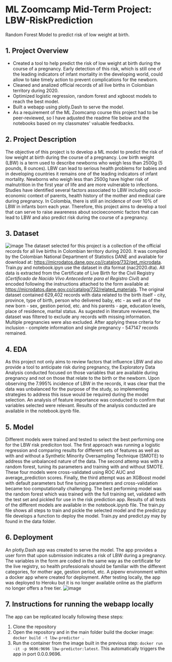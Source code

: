 # ML Zoomcamp Mid-Term Project: LBW-RiskPrediction

Random Forest Model to predict risk of low weight at birth. 

## 1. Project Overview
- Created a tool to help predict the risk of low weight at birth during the course of a pregnancy. Early detection of this risk, which is still one of the leading indicators of infant mortality in the developing world, could allow to take timely action to prevent complications for the newborn.
- Cleaned and analized official records of all live births in Colombian territory during 2020.
- Optimized logistic regression, random forest and xgboost models to reach the best model.
- Built a webapp using plotly.Dash to serve the model.
- As a requirement of the ML Zoomcamp course this project had to be peer-reviewed, so I have adjusted the readme file below and the notebooks based on my classmates' valuable feedbacks. 
  
## 2. Project Description
The objective of this project is to develop a ML model to predict the risk of low weight at birth during the course of a pregnancy. Low birth weight (LBW) is a term used to describe newborns who weigh less than 2500g (5 pounds, 8 ounces). LBW can lead to serious health problems for babies and in developing countries it remains one of the leading indicators of infant mortality. Newborns who weigh less than 2500g have higher risk of malnutrition in the first year of life and are more vulnerable to infections. Studies have identified several factors associated to LBW including socio-economic context of parents, health history of the mother and medical care during pregnancy. In Colombia, there is still an incidence of over 10% of LBW in infants born each year. Therefore, this project aims to develop a tool that can serve to raise awareness about socioeconomic factors that can lead to LBW and also predict risk during the course of a pregnancy.

## 3. Dataset
![image](https://user-images.githubusercontent.com/89426444/200992845-87e45638-e065-4d78-affb-0e079cbbbabc.png)
The dataset selected for this project is a collection of the official records for all live births in Colombian territory during 2020. It was compiled by the Colombian National Department of Statistics DANE and available for download at: https://microdatos.dane.gov.co//catalog/732/get_microdata. Train.py and notebook.ipyn use the dataset in dta format (nac2020.dta). All data is
extracted from the Certificate of Live Birth for the Civil Registry (*Certificado de Nacido Vivo Antecedente para el Registro Civil*) and encoded following the instructions attached to the form available at: https://microdatos.dane.gov.co/catalog/732/related_materials.
The original dataset contained 629,402 records with data related to the birth itself - city, province, type of birth, person who delivered baby, etc - as well as of the new born - sex, gestion period, etc. and his parents - age, education levels, place of residence, marital status. 
As sugested in literature reviewed, the dataset was filtered to exclude any records with missing information. Multiple pregnancies were also excluded. After applying these criteria for inclusion - complete information and single pregnancy - 547147 records remained.

## 4. EDA
As this project not only aims to review factors that influence LBW and also provide a tool to anticipate risk during pregnancy, the Exploratory Data Analysis conducted focused on those variables that are available during pregnancy and not on those that relate to the birth or the newborn. Upon observing the 7.995% incidence of LBW in the records, it was clear that the data was unbalanced for the purpose of the study, so implementing strategies to address this issue would be required during the model selection. An analysis of feature importance was conducted to confirm that variables selected were relevant. Results of the analysis conducted are available in the notebook.ipynb file. 

## 5. Model
Different models were trained and tested to select the best performing one for the LBW risk prediciton tool. The first approach was running a logistic regression and comparing results for different sets of features as well as with and without a Synthetic Minority Oversampling Technique (SMOTE) to address the unbalanced nature of the data. The second attemp was with a random forest, tuning its parameters and training with and without SMOTE. These four models were cross-validated using ROC AUC and average_prediction scores. Finally, the third attempt was an XGBoost model with default parameters but fine tuning parameters and cross-validation became too computationally challenging. The best performing model was the random forest which was trained with the full training set, validated with the test set and pickled for use in the risk prediction app. Results of all tests of the different models are available in the notebook.ipynb file. The train.py file shows all steps to train and pickle the selected model and the predict.py file develops a function to deploy the model. Train.py and predict.py may by found in the data folder.    

## 6. Deployment
An plotly.Dash app was created to serve the model. The app provides a user form that upon submission indicates a risk of LBW during a pregnancy. The variables in the form are coded in the same way as the certificate for the live registry, so health professionals should be familiar with the different categories, for mother age, gestion period, etc. A pipenv environment within a docker app where created for deployment. After testing locally, the app was deployed to Heroku but it is no longer available online as the platform no longer offers a free tier.
![image](https://user-images.githubusercontent.com/89426444/200990897-37011c51-5e56-47d6-8c89-906db2f8ba85.png)

## 7. Instructions for running the webapp locally
The app can be replicated locally following these steps: 
1. Clone the repository
2. Open the repository and in the main folder build the docker image: `docker build -t lbw-predictor .`
3. Run the container from the image built in the previous step: `docker run -it -p 9696:9696 lbw-predictor:latest`. 
This automatically triggers the app in port 0.0.0.9696. 
